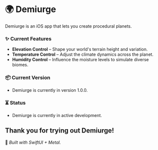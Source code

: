 # 🌍 Demiurge

Demiurge is an iOS app that lets you create procedural planets.

### ✨ Current Features

- **Elevation Control** – Shape your world's terrain height and variation.
- **Temperature Control** – Adjust the climate dynamics across the planet.
- **Humidity Control** – Influence the moisture levels to simulate diverse biomes.

### 📦 Current Version
- Demiurge is currently in version 1.0.0.

### ⏳ Status
- Demiurge is currently in active development.


Thank you for trying out Demiurge!
---

🧪 *Built with SwiftUI + Metal.*
